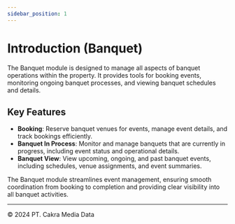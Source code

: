 ```yaml
---
sidebar_position: 1
---
```


# Introduction (Banquet)

The Banquet module is designed to manage all aspects of banquet operations within the property. It provides tools for booking events, monitoring ongoing banquet processes, and viewing banquet schedules and details.

## Key Features

- **Booking**: Reserve banquet venues for events, manage event details, and track bookings efficiently.
- **Banquet In Process**: Monitor and manage banquets that are currently in progress, including event status and operational details.
- **Banquet View**: View upcoming, ongoing, and past banquet events, including schedules, venue assignments, and event summaries.

The Banquet module streamlines event management, ensuring smooth coordination from booking to completion and providing clear visibility into all banquet activities.

---

© 2024 PT. Cakra Media Data
